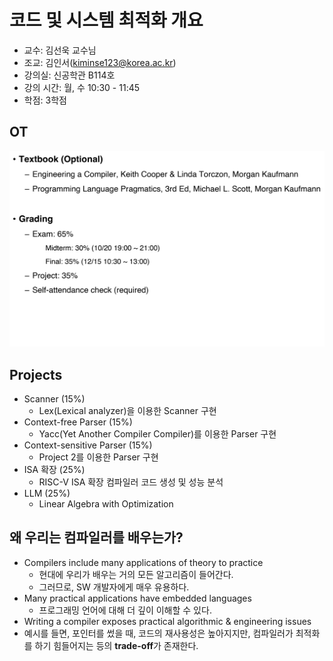 # 코드 및 시스템 최적화 개요
- 교수: 김선욱 교수님
- 조교: 김인서(kiminse123@korea.ac.kr)
- 강의실: 신공학관 B114호
- 강의 시간: 월, 수 10:30 - 11:45
- 학점: 3학점

## OT
<div align="center">
    <img src='./assets/OT.png' alt='OT' width='600'/>
</div>

## Projects
- Scanner (15%)
  - Lex(Lexical analyzer)을 이용한 Scanner 구현
- Context-free Parser (15%)
  - Yacc(Yet Another Compiler Compiler)를 이용한 Parser 구현
- Context-sensitive Parser (15%)
  - Project 2를 이용한 Parser 구현
- ISA 확장 (25%)
  - RISC-V ISA 확장 컴파일러 코드 생성 및 성능 분석
- LLM (25%)
  - Linear Algebra with Optimization

## 왜 우리는 컴파일러를 배우는가?
- Compilers include many applications of theory to practice
  - 현대에 우리가 배우는 거의 모든 알고리즘이 들어간다.
  - 그러므로, SW 개발자에게 매우 유용하다.
- Many practical applications have embedded languages
    - 프로그래밍 언어에 대해 더 깊이 이해할 수 있다.
- Writing a compiler exposes practical algorithmic & engineering issues
- 예시를 들면, 포인터를 썼을 때, 코드의 재사용성은 높아지지만, 컴파일러가 최적화를 하기 힘들어지는 등의 **trade-off**가 존재한다.

